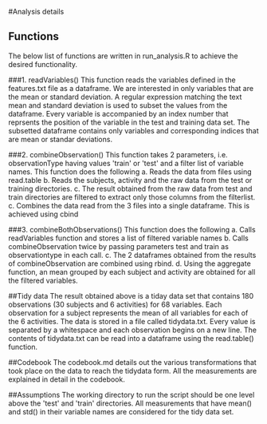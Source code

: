 #Analysis details

## Functions
The below list of functions are written in run_analysis.R to achieve the desired functionality.

###1. readVariables()
This function reads the variables defined in the features.txt file as a dataframe. We are interested in only variables that are the mean or standard deviation. A regular expression matching the text mean and standard deviation is used to subset the values from the dataframe. Every variable is accompanied by an index number that reprsents the position of the variable in the test and training data set. The subsetted dataframe contains only variables and corresponding indices that are mean or standar deviations.

###2. combineObservation() 
This function takes 2 parameters, i.e. observationType having values 'train' or 'test' and a filter list of variable names.
This function does the following
a. Reads the data from files using read.table
b. Reads the subjects, activity and the raw data from the test or training directories.
c. The result obtained from the raw data from test and train directories are filtered to extract only those columns from the filterlist. 
c. Combines the data read from the 3 files into a single dataframe. This is achieved using cbind

###3. combineBothObservations() 
This function does the following
a. Calls readVariables function and stores a list of filtered variable names
b. Calls combineObservation twice by passing parameters test and train as observationtype in each call.
c. The 2 dataframes obtained from the results of combineObservation are combined using rbind.
d. Using the aggregate function, an mean grouped by each subject and activity are obtained for all the filtered variables.

##Tidy data
The result obtained above is a tiday data set that contains 180 observations (30 subjects and 6 activities) for 68 variables. Each observation for a subject represents the mean of all variables for each of the 6 activities. The data is stored in a file called tidydata.txt. Every value is separated by a whitespace and each observation begins on a new line. The contents of tidydata.txt can be read into a dataframe using the read.table() function.

##Codebook
The codebook.md details out the various transformations that took place on the data to reach the tidydata form. All the measurements are explained in detail in the codebook.

##Assumptions
The working directory to run the script should be one level above the 'test' and 'train' directories.
All measurements that have mean() and std() in their variable names are considered for the tidy data set.
